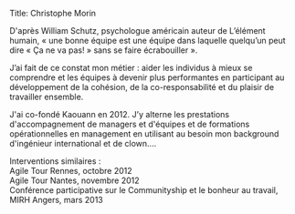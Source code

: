 Title: Christophe Morin

D'après William Schutz, psychologue américain auteur de L’élément humain, « une bonne équipe est une équipe dans laquelle quelqu’un peut dire « Ça ne va pas! » sans se faire écrabouiller ». 

J’ai fait de ce constat mon métier : aider les individus à mieux se comprendre et les équipes à devenir plus performantes en participant au développement de la cohésion, de la co-responsabilité et du plaisir de travailler ensemble.

J'ai co-fondé Kaouann en 2012.
J’y alterne les prestations d'accompagnement de managers et d'équipes et de formations opérationnelles en management en utilisant au besoin mon background d'ingénieur international et de clown.... 

Interventions similaires :  
Agile Tour Rennes, octobre 2012  
Agile Tour Nantes, novembre 2012  
Conférence participative sur le Communityship et le bonheur au travail, MIRH Angers, mars 2013
